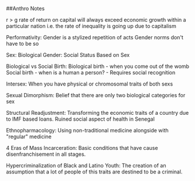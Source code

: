 ##Anthro Notes

r > g
rate of return on capital will always exceed economic growth within a particular nation
i.e. the rate of inequality is going up due to capitalism

Performativity:
Gender is a stylized repetition of acts
Gender norms don't have to be so

Sex: Biological
Gender: Social Status Based on Sex

Biological vs Social Birth:
Biological birth - when you come out of the womb
Social birth - when is a human a person? - Requires social recognition

Intersex: When you have physical or chromosomal traits of both sexs	

Sexual Dimorphism: Belief that there are only two biological categories for sex

Structural Readjustment: Transforming the economic traits of a country due to IMF based loans. Ruined social aspect of health in Senegal

Ethnopharmacology: Using non-traditional medicine alongside with "regular" medicine

4 Eras of Mass Incarceration: Basic conditions that have cause disenfranchisement in all stages.

Hypercriminalization of Black and Latino Youth: The creation of an assumption that a lot of people of this traits are destined to be a criminal.


